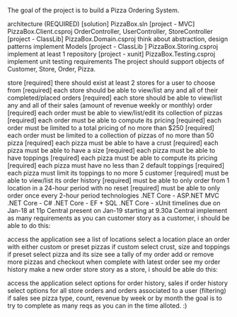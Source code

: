 The goal of the project is to build a Pizza Ordering System.

architecture (REQUIRED)
[solution] PizzaBox.sln
[project - MVC] PizzaBox.Client.csproj
OrderController, UserController, StoreController
[project - ClassLib] PizzaBox.Domain.csproj
think about abstraction, design patterns
implement Models
[project - ClassLib ] PizzaBox.Storing.csproj
implement at least 1 repository
[project - xunit] PizzaBox.Testing.csproj
implement unit testing
requirements
The project should support objects of Customer, Store, Order, Pizza.

store
[required] there should exist at least 2 stores for a user to choose from
[required] each store should be able to view/list any and all of their completed/placed orders
[required] each store should be able to view/list any and all of their sales (amount of revenue weekly or monthly)
order
[required] each order must be able to view/list/edit its collection of pizzas
[required] each order must be able to compute its pricing
[required] each order must be limited to a total pricing of no more than $250
[required] each order must be limited to a collection of pizzas of no more than 50
pizza
[required] each pizza must be able to have a crust
[required] each pizza must be able to have a size
[required] each pizza must be able to have toppings
[required] each pizza must be able to compute its pricing
[required] each pizza must have no less than 2 default toppings
[required] each pizza must limit its toppings to no more 5
customer
[required] must be able to view/list its order history
[required] must be able to only order from 1 location in a 24-hour period with no reset
[required] must be able to only order once every 2-hour period
technologies
.NET Core - ASP.NET MVC
.NET Core - C#
.NET Core - EF + SQL
.NET Core - xUnit
timelines
due on Jan-18 at 11p Central
present on Jan-19 starting at 9.30a Central
implement as many requirements as you can
customer story
as a customer, i should be able to do this:

access the application
see a list of locations
select a location
place an order
with either custom or preset pizzas
if custom
select crust, size and toppings
if preset
select pizza and its size
see a tally of my order
add or remove more pizzas
and checkout when complete with latest order
see my order history
make a new order
store story
as a store, i should be able do this:

access the application
select options for order history, sales
if order history
select options for all store orders and orders associated to a user (filtering)
if sales
see pizza type, count, revenue by week or by month
the goal is to try to complete as many reqs as you can in the time alloted. :)